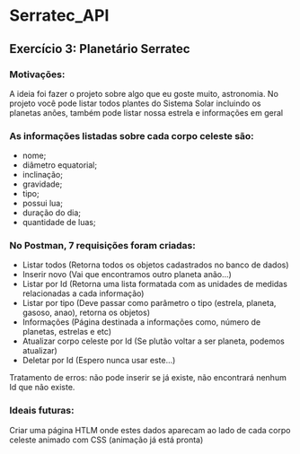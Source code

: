 # Serratec_API

## Exercício 3: Planetário Serratec
### Motivações:
A ideia foi fazer o projeto sobre algo que eu goste muito, astronomia.
No projeto você pode listar todos plantes do Sistema Solar incluindo os planetas anões, também pode listar nossa estrela e informações em geral<br>
### As informações listadas sobre cada corpo celeste são: 
* nome;
* diâmetro equatorial;
* inclinação;
* gravidade;
* tipo;
* possui lua;
* duração do dia;
* quantidade de luas;

### No Postman, 7 requisições foram criadas:
* Listar todos (Retorna todos os objetos cadastrados no banco de dados)
* Inserir novo (Vai que encontramos outro planeta anão...)
* Listar por Id (Retorna uma lista formatada com as unidades de medidas relacionadas a cada informação)
* Listar por tipo (Deve passar como parâmetro o tipo (estrela, planeta, gasoso, anao), retorna os objetos)
* Informações (Página destinada a informações como, número de planetas, estrelas e etc)
* Atualizar corpo celeste por Id (Se plutão voltar a ser planeta, podemos atualizar)
* Deletar por Id (Espero nunca usar este...)

Tratamento de erros: não pode inserir se já existe, não encontrará nenhum Id que não existe.
### Ideais futuras:
Criar uma página  HTLM onde estes dados aparecam ao lado de cada corpo celeste animado com CSS (animação já está pronta)
